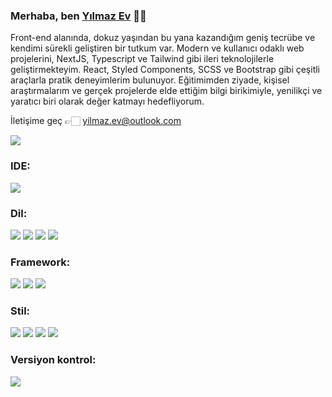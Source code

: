 ### Merhaba, ben [Yılmaz Ev](https://yilmazev.github.io) 👋🏻

Front-end alanında, dokuz yaşından bu yana kazandığım geniş tecrübe ve kendimi sürekli geliştiren bir tutkum var. Modern ve kullanıcı odaklı web projelerini, NextJS, Typescript ve Tailwind gibi ileri teknolojilerle geliştirmekteyim. React, Styled Components, SCSS ve Bootstrap gibi çeşitli araçlarla pratik deneyimlerim bulunuyor. Eğitimimden ziyade, kişisel araştırmalarım ve gerçek projelerde elde ettiğim bilgi birikimiyle, yenilikçi ve yaratıcı biri olarak değer katmayı hedefliyorum.


İletişime geç 👉🏻 [yilmaz.ev@outlook.com](mailto:yilmaz.ev@outlook.com)


![](https://komarev.com/ghpvc/?username=yilmazev&style=for-the-badge)

### IDE:

<p>
    <img src="https://img.shields.io/badge/Visual%20Studio%20Code-0078d7.svg?style=for-the-badge&logo=visual-studio-code&logoColor=white">
</p>


### Dil:

<p>
    <img src="https://img.shields.io/badge/html5-%23E34F26.svg?style=for-the-badge&logo=html5&logoColor=white">
    <img src="https://img.shields.io/badge/javascript-%23323330.svg?style=for-the-badge&logo=javascript&logoColor=%23F7DF1E">
    <img src="https://img.shields.io/badge/css3-%231572B6.svg?style=for-the-badge&logo=css3&logoColor=white">
    <img src="https://img.shields.io/badge/typescript-3178C6?style=for-the-badge&logo=typescript&logoColor=white">
</p>

### Framework:

<p>
    <img src="https://img.shields.io/badge/react-%2320232a.svg?style=for-the-badge&logo=react&logoColor=%2361DAFB">
    <img src="https://img.shields.io/badge/react_native-%2320232a.svg?style=for-the-badge&logo=react&logoColor=%2361DAFB">
    <img src="https://img.shields.io/badge/Next-black?style=for-the-badge&logo=next.js&logoColor=white">
</p>

### Stil:

<p>
    <img src="https://img.shields.io/badge/SASS-hotpink.svg?style=for-the-badge&logo=SASS&logoColor=white">
    <img src="https://img.shields.io/badge/bootstrap-%23563D7C.svg?style=for-the-badge&logo=bootstrap&logoColor=white">
    <img src="https://img.shields.io/badge/tailwindcss-%2338B2AC.svg?style=for-the-badge&logo=tailwind-css&logoColor=white">
    <img src="https://img.shields.io/badge/styled--components-DB7093?style=for-the-badge&logo=styled-components&logoColor=white">
</p>

### Versiyon kontrol:

<p>
    <img src="https://img.shields.io/badge/git-%23F05033.svg?style=for-the-badge&logo=git&logoColor=white">
</p>
